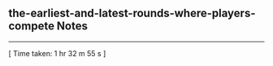 <h2>the-earliest-and-latest-rounds-where-players-compete Notes</h2><hr>[ Time taken: 1 hr 32 m 55 s ]